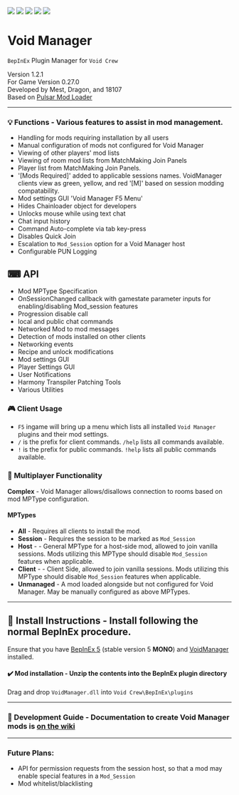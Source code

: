 [![](https://img.shields.io/badge/-Void_Crew_Modding_Team-111111?style=just-the-label&logo=github&labelColor=24292f)](https://github.com/Void-Crew-Modding-Team)
[![](https://img.shields.io/github/v/release/Void-Crew-Modding-Team/VoidManager?include_prereleases&style=flat&label=Release%20Version&labelColor=24292f&color=111111)](https://github.com/Void-Crew-Modding-Team/VoidManager/releases/)
![](https://img.shields.io/badge/Game%20Version-0.27.0-111111?style=flat&labelColor=24292f&color=111111)
[![](https://img.shields.io/github/license/Void-Crew-Modding-Team/VoidManager?style=flat&label=License&labelColor=24292f&color=111111)](https://github.com/Void-Crew-Modding-Team/VoidManager/blob/master/LICENSE)
[![](https://img.shields.io/discord/1180651062550593536.svg?&logo=discord&logoColor=ffffff&style=flat&label=Discord&labelColor=24292f&color=111111)](https://discord.gg/g2u5wpbMGu "Void Crew Modding Discord")

# Void Manager

`BepInEx` Plugin Manager for `Void Crew`

Version 1.2.1  
For Game Version 0.27.0  
Developed by Mest, Dragon, and 18107  
Based on [Pulsar Mod Loader](https://github.com/PULSAR-Modders/pulsar-mod-loader)


---------------------

### 💡 Functions - **Various features to assist in mod management.**
- Handling for mods requiring installation by all users
- Manual configuration of mods not configured for Void Manager
- Viewing of other players' mod lists
- Viewing of room mod lists from MatchMaking Join Panels
- Player list from MatchMaking Join Panels.
- '[Mods Required]' added to applicable sessions names. VoidManager clients view as green, yellow, and red '[M]' based on session modding compatability.
- Mod settings GUI 'Void Manager F5 Menu'
- Hides Chainloader object for developers
- Unlocks mouse while using text chat
- Chat input history
- Command Auto-complete via tab key-press
- Disables Quick Join
- Escalation to `Mod_Session` option for a Void Manager host
- Configurable PUN Logging

## ⌨ API
- Mod MPType Specification
- OnSessionChanged callback with gamestate parameter inputs for enabling/disabling Mod_session features
- Progression disable call
- local and public chat commands
- Networked Mod to mod messages
- Detection of mods installed on other clients
- Networking events
- Recipe and unlock modifications
- Mod settings GUI
- Player Settings GUI
- User Notifications
- Harmony Transpiler Patching Tools
- Various Utilities

### 🎮 Client Usage

- `F5` ingame will bring up a menu which lists all installed `Void Manager` plugins and their mod settings.
- `/` is the prefix for client commands. `/help` lists all commands available.
- `!` is the prefix for public commands. `!help` lists all public commands available.

### 👥 Multiplayer Functionality 

**Complex** - Void Manager allows/disallows connection to rooms based on mod MPType configuration.

#### MPTypes

- **All** - Requires all clients to install the mod.
- **Session** - Requires the session to be marked as `Mod_Session`
- **Host** - - General MPType for a host-side mod, allowed to join vanilla sessions. Mods utilizing this MPType should disable `Mod_Session` features when applicable.
- **Client** - - Client Side, allowed to join vanilla sessions. Mods utilizing this MPType should disable `Mod_Session` features when applicable.
- **Unmanaged** - A mod loaded alongside but not configured for Void Manager. May be manually configured as above MPTypes.

---------------------

## 🔧 Install Instructions - **Install following the normal BepInEx procedure.**

Ensure that you have [BepInEx 5](https://thunderstore.io/c/void-crew/p/BepInEx/BepInExPack/) (stable version 5 **MONO**) and [VoidManager](https://thunderstore.io/c/void-crew/p/VoidCrewModdingTeam/VoidManager/) installed.

#### ✔️ Mod installation - **Unzip the contents into the BepInEx plugin directory**

Drag and drop `VoidManager.dll` into `Void Crew\BepInEx\plugins`

---------------------

### 🤔 Development Guide - **Documentation to create Void Manager mods is** [on the wiki](https://github.com/Void-Crew-Modding-Team/VoidManager/wiki)

---------------------

### Future Plans:

- API for permission requests from the session host, so that a mod may enable special features in a `Mod_Session`
- Mod whitelist/blacklisting
